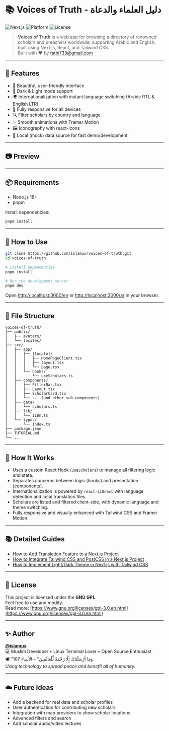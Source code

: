 # 📚 Voices of Truth - دليل العلماء والدعاة

![Next.js](https://img.shields.io/badge/Next.js-15.x-blue?logo=next.js&style=flat-square)
![Platform](https://img.shields.io/badge/Platform-Web-blueviolet?style=flat-square)
![License](https://img.shields.io/badge/License-GNU%20GPL-red?logo=gnu&style=flat-square)

> **Voices of Truth** is a web app for browsing a directory of renowned scholars and preachers worldwide, supporting Arabic and English, built using Next.js, React, and Tailwind CSS.  
> Built with ❤️ by [fathi733@gmail.com](mailto:fathi733@gmail.com)

---

## 🚀 Features

- 🎨 Beautiful, user-friendly interface
- 🌙 Dark & Light mode support
- 🌍 Internationalization with instant language switching (Arabic RTL & English LTR)
- 📱 Fully responsive for all devices
- 🔍 Filter scholars by country and language
- ✨ Smooth animations with Framer Motion
- 🖼️ Iconography with react-icons
- 📝 Local (mock) data source for fast demo/development

---

## 📷 Preview

<!-- You can add a screenshot here if available
![App Preview](public/preview.png)
-->

---

## 📦 Requirements

- Node.js 18+
- pnpm

Install dependencies:

```bash
pnpm install
```

---

## 🧪 How to Use

```bash
git clone https://github.com/islamux/voices-of-truth.git
cd voices-of-truth

# Install dependencies
pnpm install

# Run the development server
pnpm dev
```

Open [http://localhost:3000/en](http://localhost:3000/en) or [http://localhost:3000/ar](http://localhost:3000/ar) in your browser.

---

## 📂 File Structure

```
voices-of-truth/
├── public/
│   ├── avatars/
│   └── locales/
├── src/
│   ├── app/
│   │   ├── [locale]/
│   │   │   ├── HomePageClient.tsx
│   │   │   ├── layout.tsx
│   │   │   └── page.tsx
│   │   └── hooks/
│   │       └── useScholars.ts
│   ├── components/
│   │   ├── FilterBar.tsx
│   │   ├── Layout.tsx
│   │   ├── ScholarCard.tsx
│   │   └── ... (and other sub-components)
│   ├── data/
│   │   └── scholars.ts
│   ├── lib/
│   │   └── i18n.ts
│   └── types/
│       └── index.ts
├── package.json
├── TUTORIAL.md
└── ...
```

---

## 🧠 How It Works

- Uses a custom React Hook (`useScholars`) to manage all filtering logic and state.
- Separates concerns between logic (hooks) and presentation (components).
- Internationalization is powered by `react-i18next` with language detection and local translation files.
- Scholars are listed and filtered client-side, with dynamic language and theme switching.
- Fully responsive and visually enhanced with Tailwind CSS and Framer Motion.

---

## 📚 Detailed Guides

- [How to Add Translation Feature to a Next.js Project](./TRANSLATION_TUTORIAL.md)
- [How to Integrate Tailwind CSS and PostCSS in a Next.js Project](./TAILWIND_POSTCSS_TUTORIAL.md)
- [How to Implement Light/Dark Theme in Next.js with Tailwind CSS](./LIGHT_DARK_THEME_TUTORIAL.md)

---

## 📜 License

This project is licensed under the **GNU GPL**.  
Feel free to use and modify.  
Read more: [https://www.gnu.org/licenses/gpl-3.0.en.html](https://www.gnu.org/licenses/gpl-3.0.en.html)

---

## ✨ Author

**[@islamux](https://github.com/islamux)**  
💻 Muslim Developer • Linux Terminal Lover • Open Source Enthusiast  
🕊️ "وَمَا أَرْسَلْنَاكَ إِلَّا رَحْمَةً لِّلْعَالَمِينَ" – الأنبياء 107  
*Using technology to spread peace and benefit all of humanity.*

---

## ☁️ Future Ideas

- Add a backend for real data and scholar profiles
- User authentication for contributing new scholars
- Integration with map providers to show scholar locations
- Advanced filters and search
- Add scholar audio/video lectures
